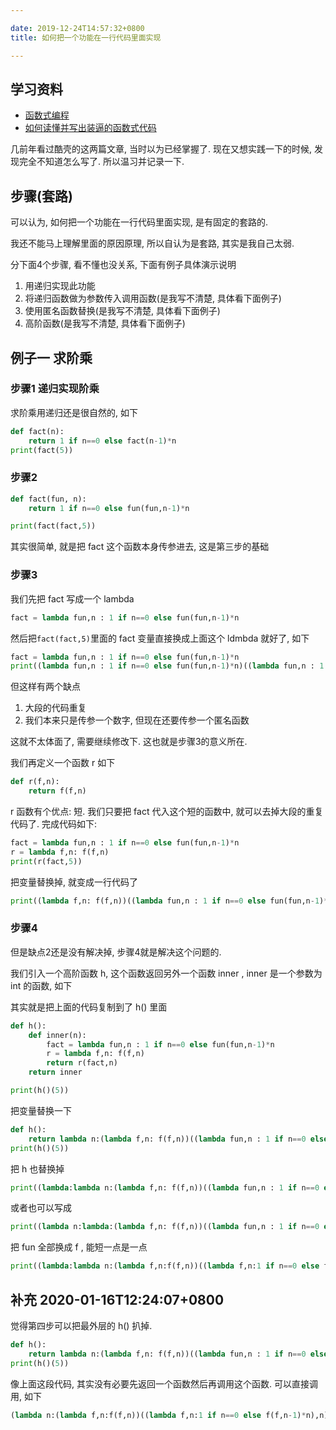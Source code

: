 ```yaml
---

date: 2019-12-24T14:57:32+0800
title: 如何把一个功能在一行代码里面实现

---
```


## 学习资料

- [函数式编程](https://coolshell.cn/articles/10822.html)
- [如何读懂并写出装逼的函数式代码](https://coolshell.cn/articles/17524.html)

几前年看过酷壳的这两篇文章, 当时以为已经掌握了. 现在又想实践一下的时候, 发现完全不知道怎么写了. 所以温习并记录一下.

## 步骤(套路)

可以认为, 如何把一个功能在一行代码里面实现, 是有固定的套路的.

我还不能马上理解里面的原因原理, 所以自认为是套路, 其实是我自己太弱.

分下面4个步骤, 看不懂也没关系, 下面有例子具体演示说明

1. 用递归实现此功能
2. 将递归函数做为参数传入调用函数(是我写不清楚, 具体看下面例子)
3. 使用匿名函数替换(是我写不清楚, 具体看下面例子)
4. 高阶函数(是我写不清楚, 具体看下面例子)

## 例子一 求阶乘

### 步骤1 递归实现阶乘

求阶乘用递归还是很自然的, 如下

```python
def fact(n):
    return 1 if n==0 else fact(n-1)*n
print(fact(5))
```

### 步骤2

```python
def fact(fun, n):
    return 1 if n==0 else fun(fun,n-1)*n

print(fact(fact,5))
```

其实很简单, 就是把 fact 这个函数本身传参进去, 这是第三步的基础

### 步骤3

我们先把 fact 写成一个 lambda

```python
fact = lambda fun,n : 1 if n==0 else fun(fun,n-1)*n
```

然后把`fact(fact,5)`里面的 fact 变量直接换成上面这个 ldmbda 就好了, 如下

```python
fact = lambda fun,n : 1 if n==0 else fun(fun,n-1)*n
print((lambda fun,n : 1 if n==0 else fun(fun,n-1)*n)((lambda fun,n : 1 if n==0 else fun(fun,n-1)*n),5))
```

但这样有两个缺点

1. 大段的代码重复
2. 我们本来只是传参一个数字, 但现在还要传参一个匿名函数

这就不太体面了, 需要继续修改下. 这也就是步骤3的意义所在.

我们再定义一个函数 r 如下

```python
def r(f,n):
    return f(f,n)
```

r 函数有个优点: 短. 我们只要把 fact 代入这个短的函数中, 就可以去掉大段的重复代码了. 完成代码如下:

```python
fact = lambda fun,n : 1 if n==0 else fun(fun,n-1)*n
r = lambda f,n: f(f,n)
print(r(fact,5))
```

把变量替换掉, 就变成一行代码了

```python
print((lambda f,n: f(f,n))((lambda fun,n : 1 if n==0 else fun(fun,n-1)*n),5))
```

### 步骤4

但是缺点2还是没有解决掉, 步骤4就是解决这个问题的.

我们引入一个高阶函数 h, 这个函数返回另外一个函数 inner , inner 是一个参数为 int 的函数, 如下

其实就是把上面的代码复制到了 h() 里面

```python
def h():
    def inner(n):
        fact = lambda fun,n : 1 if n==0 else fun(fun,n-1)*n
        r = lambda f,n: f(f,n)
        return r(fact,n)
    return inner

print(h()(5))
```

把变量替换一下

```python
def h():
    return lambda n:(lambda f,n: f(f,n))((lambda fun,n : 1 if n==0 else fun(fun,n-1)*n),n)
print(h()(5))
```

把 h 也替换掉

```python
print((lambda:lambda n:(lambda f,n: f(f,n))((lambda fun,n : 1 if n==0 else fun(fun,n-1)*n),n))()(5))
```

或者也可以写成

```python
print((lambda n:lambda:(lambda f,n: f(f,n))((lambda fun,n : 1 if n==0 else fun(fun,n-1)*n),n))(5)())
```

把 fun 全部换成 f , 能短一点是一点

```python
print((lambda:lambda n:(lambda f,n:f(f,n))((lambda f,n:1 if n==0 else f(f,n-1)*n),n))()(5))
```

## 补充 2020-01-16T12:24:07+0800

觉得第四步可以把最外层的 h() 扒掉.

```python
def h():
    return lambda n:(lambda f,n: f(f,n))((lambda fun,n : 1 if n==0 else fun(fun,n-1)*n),n)
print(h()(5))
```

像上面这段代码, 其实没有必要先返回一个函数然后再调用这个函数. 可以直接调用, 如下

```python
(lambda n:(lambda f,n:f(f,n))((lambda f,n:1 if n==0 else f(f,n-1)*n),n))(5)
```

